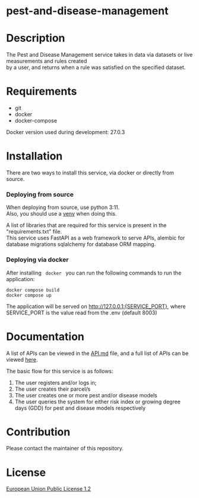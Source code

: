 # pest-and-disease-management

# Description

The Pest and Disease Management service takes in data via datasets or live measurements and rules created\
by a user, and returns when a rule was satisfied on the specified dataset.

# Requirements

<ul>
    <li>git</li>
    <li>docker</li>
    <li>docker-compose</li>
</ul>

Docker version used during development: 27.0.3

# Installation

There are two ways to install this service, via docker or directly from source.

<h3> Deploying from source </h3>

When deploying from source, use python 3:11.\
Also, you should use a [venv](https://peps.python.org/pep-0405/) when doing this.

A list of libraries that are required for this service is present in the "requirements.txt" file.\
This service uses FastAPI as a web framework to serve APIs, alembic for database migrations sqlalchemy for database ORM mapping.

<h3> Deploying via docker </h3>

After installing <code> docker </code> you can run the following commands to run the application:

```
docker compose build
docker compose up
```

The application will be served on http://127.0.0.1:{SERVICE_PORT}, where SERVICE_PORT is the value read from the .env (default 8003)

# Documentation
A list of APIs can be viewed in the [API.md](https://github.com/openagri-eu/pest-and-disease-management/blob/main/API.md) file, and a full list of APIs can be viewed [here](https://editor-next.swagger.io/?url=https://gist.githubusercontent.com/vlf-stefan-drobic/71d21b192db0b968278a48d6e5e6d9cb/raw/dd4bd697421dba235210040fa272a0bb1fbaaa5c/gistfile1.txt).

The basic flow for this service is as follows:
1. The user registers and/or logs in;
2. The user creates their parcel/s
3. The user creates one or more pest and/or disease models
4. The user queries the system for either risk index or growing degree days (GDD) for pest and disease models respectively

# Contribution
Please contact the maintainer of this repository.

# License
[European Union Public License 1.2](https://github.com/openagri-eu/pest-and-disease-management/blob/main/LICENSE)
